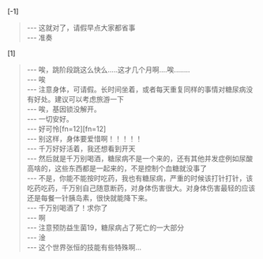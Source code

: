 
[-1] 
>--- 这就对了，请假早点大家都省事<br>
>--- 准奏<br>

[1] 
>--- 唉，跳阶段跳这么快么.....这才几个月啊....唉........<br>
>--- 唉<br>
>--- 注意身体，可请假。长时间坐着，或者每天重复同样的事情对糖尿病没有好处。建议可以考虑旅游一下<br>
>--- 唉，基因锁没解开。<br>
>--- 一切安好。<br>
>--- 好可怜[fn=12][fn=12]<br>
>--- 别这样，身体要爱惜啊！！！！！<br>
>--- 千万好好活着，我还想看到开天<br>
>--- 然后就是千万别喝酒，糖尿病不是一个来的，还有其他并发症例如尿酸高啥的，这些东西都是一起来的，不是控制个血糖就没事了<br>
>--- 不是，你能不能按时吃药，我也有糖尿病，严重的时候该打针打针，该吃药吃药，千万别自己随意断药，对身体伤害很大。对身体伤害最轻的应该还是每餐一针胰岛素，很快就能降下来。<br>
>--- 千万别喝酒了！求你了<br>
>--- 啊<br>
>--- 注意预防益生菌19，糖尿病占了死亡的一大部分<br>
>--- 淦<br>
>--- 这个世界张恒的技能有些特殊啊…<br>
